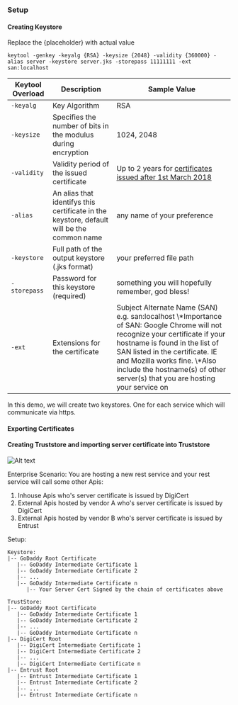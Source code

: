 

### Setup

#### Creating Keystore

Replace the {placeholder} with actual value
```
keytool -genkey -keyalg {RSA} -keysize {2048} -validity {360000} -alias server -keystore server.jks -storepass 11111111 -ext san:localhost
```
| Keytool Overload | Description | Sample Value |
| ----- | ----- | ----- |
| `-keyalg` | Key Algorithm | RSA |
| `-keysize` | Specifies the number of bits in the modulus during encryption | 1024, 2048 |
| `-validity` | Validity period of the issued certificate | Up to 2 years for [certificates issued after 1st March 2018](https://www.trustzone.com/ssl-certificate-validity-is-now-capped-at-a-maximum-of-2-years/) |
| `-alias` | An alias that identifys this certificate in the keystore, default will be the common name | any name of your preference |
| `-keystore` | Full path of the output keystore (.jks format) | your preferred file path |
| `-storepass` |  Password for this keystore (required) | something you will hopefully remember, god bless! |
| `-ext` |  Extensions for the certificate | Subject Alternate Name (SAN) e.g. san:localhost \\\*Importance of SAN: Google Chrome will not recognize your certificate if your hostname is found in the list of SAN listed in the certificate. IE and Mozilla works fine. \\\*Also include the hostname(s) of other server(s) that you are hosting your service on |

In this demo, we will create two keystores. One for each service which will communicate via https.



#### Exporting Certificates

#### Creating Truststore and importing server certificate into Truststore
![Alt text](README_IMG/output_to_copy.PNG?raw=true "output_to_copy")


Enterprise Scenario: 
You are hosting a new rest service and your rest service will call some other Apis:
1. Inhouse Apis who's server certificate is issued by DigiCert
2. External Apis hosted by vendor A who's server certificate is issued by DigiCert
3. External Apis hosted by vendor B who's server certificate is issued by Entrust

Setup:
```
Keystore:
|-- GoDaddy Root Certificate
   |-- GoDaddy Intermediate Certificate 1
   |-- GoDaddy Intermediate Certificate 2
   |-- ...
   |-- GoDaddy Intermediate Certificate n
      |-- Your Server Cert Signed by the chain of certificates above

TrustStore:
|-- GoDaddy Root Certificate
   |-- GoDaddy Intermediate Certificate 1
   |-- GoDaddy Intermediate Certificate 2
   |-- ...
   |-- GoDaddy Intermediate Certificate n
|-- DigiCert Root
   |-- DigiCert Intermediate Certificate 1
   |-- DigiCert Intermediate Certificate 2
   |-- ...
   |-- DigiCert Intermediate Certificate n
|-- Entrust Root
   |-- Entrust Intermediate Certificate 1
   |-- Entrust Intermediate Certificate 2
   |-- ...
   |-- Entrust Intermediate Certificate n
```